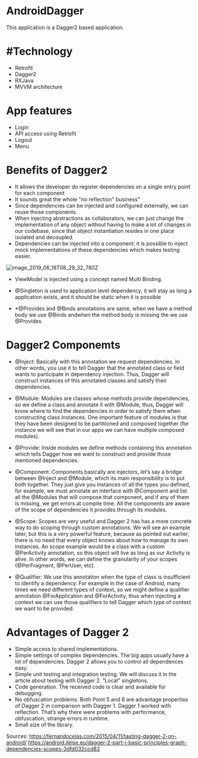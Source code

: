 # AndroidDagger
This application is a Dagger2 based application. 

# #Technology 

* Retrofit
* Dagger2
* RXJava
* MVVM architecture

# App features
* Login
* API access using Retrofit
* Logout
* Menu


# Benefits of Dagger2
* It allows the developer do register dependencies on a single entry point for each component
* It sounds great the whole "no reflection" business"
* Since dependencies can be injected and configured externally, we can reuse those components.
* When injecting abstractions as collaborators, we can just change the implementation of any object without having to make a lot of changes in our codebase, since that object instantiation resides in one place isolated and decoupled.
* Dependencies can be injected into a component: it is possible to inject mock implementations of these dependencies which makes testing easier.


![image_2019_06_18T08_29_32_780Z](https://user-images.githubusercontent.com/4899907/59665942-b27b5700-91d5-11e9-96d2-836c96a31f67.png)


* ViewModel is injected using a concept named Multi Binding.
* @Singleton is used to application level dependency, it will stay as long a application exists, and it should be static when it is possible

* *@Provides and @Binds annotations are same, when we have a method body we use @Binds andwhen the method body is missing the we use @Provides


# Dagger2 Componemts

* @Inject: Basically with this annotation we request dependencies. In other words, you use it to tell Dagger that the annotated class or field wants to participate in dependency injection. Thus, Dagger will construct instances of this annotated classes and satisfy their dependencies.

* @Module: Modules are classes whose methods provide dependencies, so we define a class and annotate it with @Module, thus, Dagger will know where to find the dependencies in order to satisfy them when constructing class instances. One important feature of modules is that they have been designed to be partitioned and composed together (for instance we will see that in our apps we can have multiple composed modules). 

* @Provide: Inside modules we define methods containing this annotation which tells Dagger how we want to construct and provide those mentioned dependencies.

* @Component: Components basically are injectors, let’s say a bridge between @Inject and @Module, which its main responsibility is to put both together. They just give you instances of all the types you defined, for example, we must annotate an interface with @Component and list all the @Modules that will compose that component, and if any of them is missing, we get errors at compile time. All the components are aware of the scope of dependencies it provides through its modules.

* @Scope: Scopes are very useful and Dagger 2 has has a more concrete way to do scoping through custom annotations. We will see an example later, but this is a very powerful feature, because as pointed out earlier, there is no need that every object knows about how to manage its own instances. An scope example would be a class with a custom @PerActivity annotation, so this object will live as long as our Activity is alive. In other words, we can define the granularity of your scopes (@PerFragment, @PerUser, etc).

* @Qualifier: We use this annotation when the type of class is insufficient to identify a dependency. For example in the case of Android, many times we need different types of context, so we might define a qualifier annotation @ForApplication and @ForActivity, thus when injecting a context we can use those qualifiers to tell Dagger which type of context we want to be provided.

# Advantages of Dagger 2

* Simple access to shared implementations.
* Simple settings of complex dependencies. The big apps usually have a lot of dependencies. Dagger 2 allows you to control all dependences easy.
* Simple unit testing and integration testing. We will discuss it in the article about testing with Dagger 2.
“Local” singletons.
* Code generation. The received code is clear and available for debugging.
* No obfuscation problems. Both Point 5 and 6 are advantage properties of Dagger 2 in comparison with Dagger 1. Dagger 1 worked with reflection. That’s why there were problems with performance, obfuscation, strange errors in runtime.
* Small size of the library.

Sources: https://fernandocejas.com/2015/04/11/tasting-dagger-2-on-android/
      https://android.jlelse.eu/dagger-2-part-i-basic-principles-graph-dependencies-scopes-3dfd032ccd82
